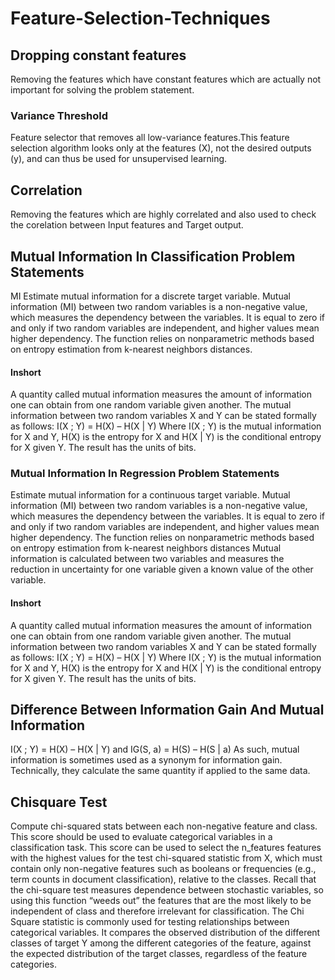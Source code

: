 # Feature-Selection-Techniques
## Dropping constant features
Removing the features which have constant features which are actually not important for solving the problem statement.
### Variance Threshold 
Feature selector that removes all low-variance features.This feature selection algorithm looks only at the features (X), not the desired outputs (y), and can thus be used for unsupervised learning.
## Correlation
Removing the features which are highly correlated and also used to check the corelation between Input features and Target output.
## Mutual Information In Classification Problem Statements
MI Estimate mutual information for a discrete target variable.
Mutual information (MI) between two random variables is a non-negative value, which measures the dependency between the variables. It is equal to zero if and only if two random variables are independent, and higher values mean higher dependency.
The function relies on nonparametric methods based on entropy estimation from k-nearest neighbors distances.
#### Inshort
A quantity called mutual information measures the amount of information one can obtain from one random variable given another.
The mutual information between two random variables X and Y can be stated formally as follows:
I(X ; Y) = H(X) – H(X | Y) Where I(X ; Y) is the mutual information for X and Y, H(X) is the entropy for X and H(X | Y) is the conditional entropy for X given Y. The result has the units of bits.
### Mutual Information In Regression Problem Statements
Estimate mutual information for a continuous target variable.
Mutual information (MI) between two random variables is a non-negative value, which measures the dependency between the variables. It is equal to zero if and only if two random variables are independent, and higher values mean higher dependency.
The function relies on nonparametric methods based on entropy estimation from k-nearest neighbors distances
Mutual information is calculated between two variables and measures the reduction in uncertainty for one variable given a known value of the other variable.
#### Inshort
A quantity called mutual information measures the amount of information one can obtain from one random variable given another.
The mutual information between two random variables X and Y can be stated formally as follows:
I(X ; Y) = H(X) – H(X | Y) Where I(X ; Y) is the mutual information for X and Y, H(X) is the entropy for X and H(X | Y) is the conditional entropy for X given Y. The result has the units of bits.
## Difference Between Information Gain And Mutual Information
I(X ; Y) = H(X) – H(X | Y) and IG(S, a) = H(S) – H(S | a)
As such, mutual information is sometimes used as a synonym for information gain. Technically, they calculate the same quantity if applied to the same data.
##  Chisquare Test
Compute chi-squared stats between each non-negative feature and class.
This score should be used to evaluate categorical variables in a classification task.
This score can be used to select the n_features features with the highest values for the test chi-squared statistic from X, which must contain only non-negative features such as booleans or frequencies (e.g., term counts in document classification), relative to the classes.
Recall that the chi-square test measures dependence between stochastic variables, so using this function “weeds out” the features that are the most likely to be independent of class and therefore irrelevant for classification. The Chi Square statistic is commonly used for testing relationships between categorical variables.
It compares the observed distribution of the different classes of target Y among the different categories of the feature, against the expected distribution of the target classes, regardless of the feature categories.
